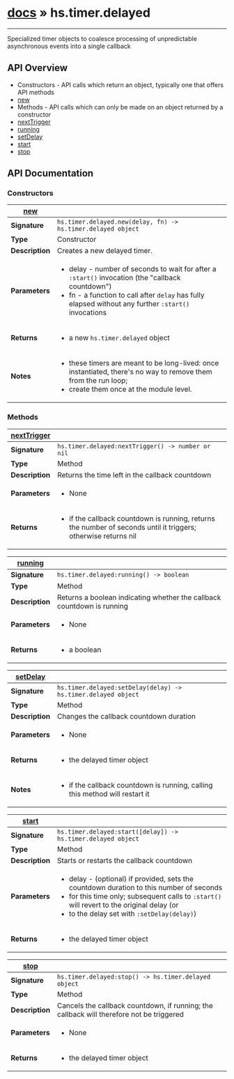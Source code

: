 # [docs](index.md) » hs.timer.delayed
---

Specialized timer objects to coalesce processing of unpredictable asynchronous events into a single callback

## API Overview
* Constructors - API calls which return an object, typically one that offers API methods
 * [new](#new)
* Methods - API calls which can only be made on an object returned by a constructor
 * [nextTrigger](#nextTrigger)
 * [running](#running)
 * [setDelay](#setDelay)
 * [start](#start)
 * [stop](#stop)

## API Documentation

### Constructors

| [new](#new)         |                                                                                     |
| --------------------------------------------|-------------------------------------------------------------------------------------|
| **Signature**                               | `hs.timer.delayed.new(delay, fn) -> hs.timer.delayed object`                                                                    |
| **Type**                                    | Constructor                                                                     |
| **Description**                             | Creates a new delayed timer.                                                                     |
| **Parameters**                              | <ul><li>delay - number of seconds to wait for after a `:start()` invocation (the "callback countdown")</li><li>fn - a function to call after `delay` has fully elapsed without any further `:start()` invocations</li></ul> |
| **Returns**                                 | <ul><li>a new `hs.timer.delayed` object</li></ul>          |
| **Notes**                                   | <ul><li> these timers are meant to be long-lived: once instantiated, there's no way to remove them from the run loop;</li><li>    create them once at the module level.</li></ul>                |

### Methods

| [nextTrigger](#nextTrigger)         |                                                                                     |
| --------------------------------------------|-------------------------------------------------------------------------------------|
| **Signature**                               | `hs.timer.delayed:nextTrigger() -> number or nil`                                                                    |
| **Type**                                    | Method                                                                     |
| **Description**                             | Returns the time left in the callback countdown                                                                     |
| **Parameters**                              | <ul><li> None</li></ul> |
| **Returns**                                 | <ul><li> if the callback countdown is running, returns the number of seconds until it triggers; otherwise returns nil</li></ul>          |

| [running](#running)         |                                                                                     |
| --------------------------------------------|-------------------------------------------------------------------------------------|
| **Signature**                               | `hs.timer.delayed:running() -> boolean`                                                                    |
| **Type**                                    | Method                                                                     |
| **Description**                             | Returns a boolean indicating whether the callback countdown is running                                                                     |
| **Parameters**                              | <ul><li> None</li></ul> |
| **Returns**                                 | <ul><li> a boolean</li></ul>          |

| [setDelay](#setDelay)         |                                                                                     |
| --------------------------------------------|-------------------------------------------------------------------------------------|
| **Signature**                               | `hs.timer.delayed:setDelay(delay) -> hs.timer.delayed object`                                                                    |
| **Type**                                    | Method                                                                     |
| **Description**                             | Changes the callback countdown duration                                                                     |
| **Parameters**                              | <ul><li> None</li></ul> |
| **Returns**                                 | <ul><li> the delayed timer object</li></ul>          |
| **Notes**                                   | <ul><li> if the callback countdown is running, calling this method will restart it</li></ul>                |

| [start](#start)         |                                                                                     |
| --------------------------------------------|-------------------------------------------------------------------------------------|
| **Signature**                               | `hs.timer.delayed:start([delay]) -> hs.timer.delayed object`                                                                    |
| **Type**                                    | Method                                                                     |
| **Description**                             | Starts or restarts the callback countdown                                                                     |
| **Parameters**                              | <ul><li> delay - (optional) if provided, sets the countdown duration to this number of seconds</li><li>    for this time only; subsequent calls to `:start()` will revert to the original delay (or</li><li>    to the delay set with `:setDelay(delay)`)</li></ul> |
| **Returns**                                 | <ul><li> the delayed timer object</li></ul>          |

| [stop](#stop)         |                                                                                     |
| --------------------------------------------|-------------------------------------------------------------------------------------|
| **Signature**                               | `hs.timer.delayed:stop() -> hs.timer.delayed object`                                                                    |
| **Type**                                    | Method                                                                     |
| **Description**                             | Cancels the callback countdown, if running; the callback will therefore not be triggered                                                                     |
| **Parameters**                              | <ul><li> None</li></ul> |
| **Returns**                                 | <ul><li> the delayed timer object</li></ul>          |

